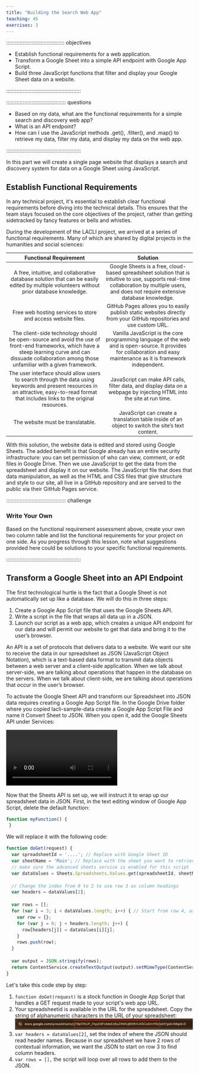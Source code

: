 ```yaml
---
title: "Building the Search Web App"
teaching: 45
exercises: 3
---
```


::::::::::::::::::::::::::::::::::::::: objectives

- Establish functional requirements for a web application.
- Transform a Google Sheet into a simple API endpoint with Google App Script.
- Build three JavaScript functions that filter and display your Google Sheet data on a website.

::::::::::::::::::::::::::::::::::::::::::::::::::

:::::::::::::::::::::::::::::::::::::::: questions

- Based on my data, what are the functional requirements for a simple search and discovery web app?
- What is an API endpoint?
- How can I use the JavaScript methods .get(), .filter(), and .map() to retrieve my data, filter my data, and display my data on the web app.

::::::::::::::::::::::::::::::::::::::::::::::::::

In this part we will create a single page website that displays a search and discovery system for data on a Google Sheet using JavaScript.

## Establish Functional Requirements
In any technical project, it's essential to establish clear functional requirements before diving into the technical details. This ensures that the team stays focused on the core objectives of the project, rather than getting sidetracked by fancy features or bells and whistles.

During the development of the LACLI project, we arrived at a series of functional requirements. Many of which are shared by digital projects in the humanities and social sciences:

|     Functional Requirement    |    Solution    |
| :--------: | :-------: |
| A free, intuitive, and collaborative database solution that can be easily edited by multiple volunteers without prior database knowledge.  | Google Sheets is a free, cloud-based spreadsheet solution that is intuitive to use, supports real-time collaboration by multiple users, and does not require extensive database knowledge.    |
| Free web hosting services to store and access website files. | GitHub Pages allows you to easily publish static websites directly from your GitHub repositories and use custom URL.     |
| The client-side technology should be open-source and avoid the use of front-end frameworks, which have a steep learning curve and can dissuade collaboration among those unfamiliar with a given framework.    | Vanilla JavaScript is the core programming language of the web and is open-source. It provides for collaboration and easy maintenance as it is framework independent.    |
| The user interface should allow users to search through the data using keywords and present resources in an attractive, easy-to-read format that includes links to the original resources.    | JavaScript can make API calls, filter data, and display data on a webpage by injecting HTML into the site at run time.    |
| The website must be translatable.    | JavaScript can create a translation table inside of an object to switch the site’s text content.    |

With this solution, the website data is edited and stored using Google Sheets. The added benefit is that Google already has an entire security infrastructure: you can set permission of who can view, comment, or edit files in Google Drive. Then we use JavaScript to get the data from the spreadsheet and display it on our website. The JavaScript file that does that data manipulation, as well as the HTML and CSS files that give structure and style to our site, all live in a GitHub repository and are served to the public via their GitHub Pages service.

:::::::::::::::::::::::::::::::::::::::: challenge
### Write Your Own
Based on the functional requirement assessment above, create your own two column table and list the functional requirements for your project on one side. As you progress through this lesson, note what suggestions provided here could be solutions to your specific functional requirements.

::::::::::::::::::::::::::::::::::::::::::::::::::

## Transform a Google Sheet into an API Endpoint

The first technological hurtle is the fact that a Google Sheet is not automatically set up like a database. We will do this in three steps:
1. Create a Google App Script file that uses the Google Sheets API.
2. Write a script in the file that wraps all data up in a JSON.
3. Launch our script as a web app, which creates a unique API endpoint for our data and will permit our website to get that data and bring it to the user’s browser.

An API is a set of protocols that delivers data to a website. We want our site to receive the data in our spreadsheet as JSON (JavaScript Object Notation), which is a text-based data format to transmit data objects between a web server and a client-side application. When we talk about server-side, we are talking about operations that happen in the database on the servers. When we talk about client-side, we are talking about operations that occur in the user’s browser.

To activate the Google Sheet API and transform our Spreadsheet into JSON data requires creating a Google App Script file. In the Google Drive folder where you copied lacli-sample-data create a Google App Script File and name it Convert Sheet to JSON. When you open it, add the Google Sheets API under Services:

![Video showing how to create App Script file.](media/CreateAppScriptFile.mp4)

Now that the Sheets API is set up, we will instruct it to wrap up our spreadsheet data in JSON. First, in the text editing window of Google App Script, delete the default function:

```javascript
function myFunction() {
 }
```

We will replace it with the following code:

```javascript
function doGet(request) {
  var spreadsheetId = '....'; // Replace with Google Sheet ID
  var sheetName = 'Main'; // Replace with the sheet you want to retrieve data from
  // make sure the advanced sheets service is enabled for this script
  var dataValues = Sheets.Spreadsheets.Values.get(spreadsheetId, sheetName).values;
  
  // Change the index from 0 to 2 to use row 3 as column headings
  var headers = dataValues[2];
  
  var rows = [];
  for (var i = 3; i < dataValues.length; i++) { // Start from row 4, as row 3 is the column headings
    var row = {};
    for (var j = 0; j < headers.length; j++) {
      row[headers[j]] = dataValues[i][j];
    }
    rows.push(row);
  }
  
  var output = JSON.stringify(rows);
  return ContentService.createTextOutput(output).setMimeType(ContentService.MimeType.JSON);
}
```

Let's take this code step by step:
1. `function doGet(request)` is a stock function in Google App Script that handles a GET request made to your script's web app URL.
2. Your spreadsheetid is available in the URL for the spreadsheet. Copy the string of alphanumeric characters in the URL of your spreadsheet:
![Screenshot of the spreadsheet's URL.](media/spreadsheet-url.png)
3. `var headers = dataValues[2]`, set the index of where the JSON should read header names. Because in our spreadsheet we have 2 rows of contextual information, we want the JSON to start on row 3 to find column headers.
4. `var rows = [],` the script will loop over all rows to add them to the JSON.

